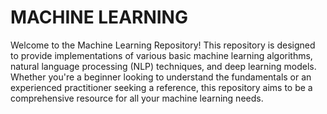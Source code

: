 # MACHINE LEARNING

Welcome to the Machine Learning Repository! This repository is designed to provide implementations of various basic machine learning algorithms, natural language processing (NLP) techniques, and deep learning models. Whether you're a beginner looking to understand the fundamentals or an experienced practitioner seeking a reference, this repository aims to be a comprehensive resource for all your machine learning needs.
